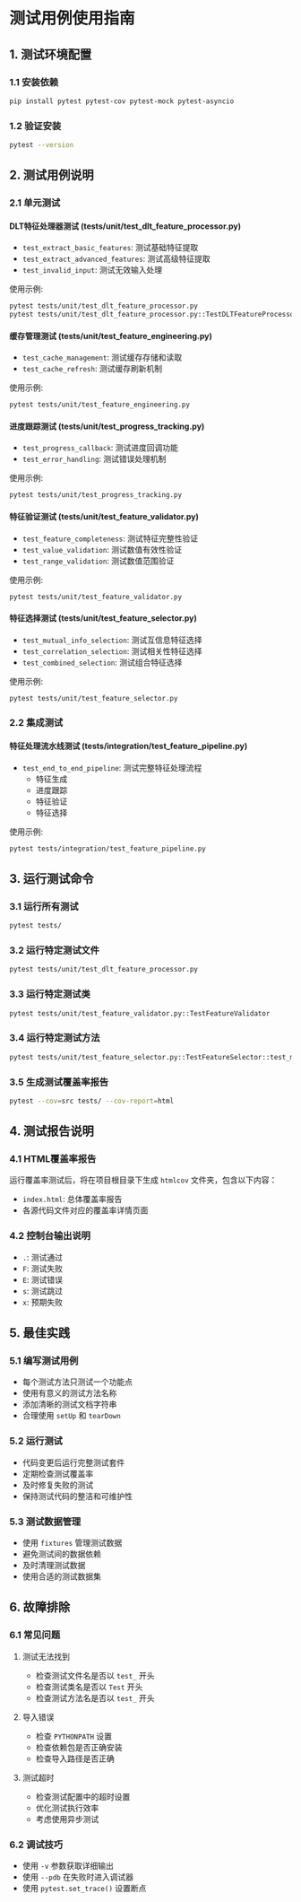 # 测试用例使用指南

## 1. 测试环境配置

### 1.1 安装依赖
```bash
pip install pytest pytest-cov pytest-mock pytest-asyncio
```

### 1.2 验证安装
```bash
pytest --version
```

## 2. 测试用例说明

### 2.1 单元测试

#### DLT特征处理器测试 (tests/unit/test_dlt_feature_processor.py)
- `test_extract_basic_features`: 测试基础特征提取
- `test_extract_advanced_features`: 测试高级特征提取
- `test_invalid_input`: 测试无效输入处理

使用示例:
```bash
pytest tests/unit/test_dlt_feature_processor.py
pytest tests/unit/test_dlt_feature_processor.py::TestDLTFeatureProcessor::test_extract_basic_features
```

#### 缓存管理测试 (tests/unit/test_feature_engineering.py)
- `test_cache_management`: 测试缓存存储和读取
- `test_cache_refresh`: 测试缓存刷新机制

使用示例:
```bash
pytest tests/unit/test_feature_engineering.py
```

#### 进度跟踪测试 (tests/unit/test_progress_tracking.py)
- `test_progress_callback`: 测试进度回调功能
- `test_error_handling`: 测试错误处理机制

使用示例:
```bash
pytest tests/unit/test_progress_tracking.py
```

#### 特征验证测试 (tests/unit/test_feature_validator.py)
- `test_feature_completeness`: 测试特征完整性验证
- `test_value_validation`: 测试数值有效性验证
- `test_range_validation`: 测试数值范围验证

使用示例:
```bash
pytest tests/unit/test_feature_validator.py
```

#### 特征选择测试 (tests/unit/test_feature_selector.py)
- `test_mutual_info_selection`: 测试互信息特征选择
- `test_correlation_selection`: 测试相关性特征选择
- `test_combined_selection`: 测试组合特征选择

使用示例:
```bash
pytest tests/unit/test_feature_selector.py
```

### 2.2 集成测试

#### 特征处理流水线测试 (tests/integration/test_feature_pipeline.py)
- `test_end_to_end_pipeline`: 测试完整特征处理流程
  - 特征生成
  - 进度跟踪
  - 特征验证
  - 特征选择

使用示例:
```bash
pytest tests/integration/test_feature_pipeline.py
```

## 3. 运行测试命令

### 3.1 运行所有测试
```bash
pytest tests/
```

### 3.2 运行特定测试文件
```bash
pytest tests/unit/test_dlt_feature_processor.py
```

### 3.3 运行特定测试类
```bash
pytest tests/unit/test_feature_validator.py::TestFeatureValidator
```

### 3.4 运行特定测试方法
```bash
pytest tests/unit/test_feature_selector.py::TestFeatureSelector::test_mutual_info_selection
```

### 3.5 生成测试覆盖率报告
```bash
pytest --cov=src tests/ --cov-report=html
```

## 4. 测试报告说明

### 4.1 HTML覆盖率报告
运行覆盖率测试后，将在项目根目录下生成 `htmlcov` 文件夹，包含以下内容：
- `index.html`: 总体覆盖率报告
- 各源代码文件对应的覆盖率详情页面

### 4.2 控制台输出说明
- `.`: 测试通过
- `F`: 测试失败
- `E`: 测试错误
- `s`: 测试跳过
- `x`: 预期失败

## 5. 最佳实践

### 5.1 编写测试用例
- 每个测试方法只测试一个功能点
- 使用有意义的测试方法名称
- 添加清晰的测试文档字符串
- 合理使用 `setUp` 和 `tearDown`

### 5.2 运行测试
- 代码变更后运行完整测试套件
- 定期检查测试覆盖率
- 及时修复失败的测试
- 保持测试代码的整洁和可维护性

### 5.3 测试数据管理
- 使用 `fixtures` 管理测试数据
- 避免测试间的数据依赖
- 及时清理测试数据
- 使用合适的测试数据集

## 6. 故障排除

### 6.1 常见问题
1. 测试无法找到
   - 检查测试文件名是否以 `test_` 开头
   - 检查测试类名是否以 `Test` 开头
   - 检查测试方法名是否以 `test_` 开头

2. 导入错误
   - 检查 `PYTHONPATH` 设置
   - 检查依赖包是否正确安装
   - 检查导入路径是否正确

3. 测试超时
   - 检查测试配置中的超时设置
   - 优化测试执行效率
   - 考虑使用异步测试

### 6.2 调试技巧
- 使用 `-v` 参数获取详细输出
- 使用 `--pdb` 在失败时进入调试器
- 使用 `pytest.set_trace()` 设置断点